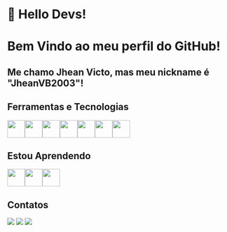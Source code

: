 # 👋 Hello Devs! 
# Bem Vindo ao meu perfil do GitHub!
## Me chamo Jhean Victo, mas meu nickname é "JheanVB2003"!
  ## Ferramentas e Tecnologias


<img src="https://devicon-website.vercel.app/api/git/original.svg" width="40" height="40"></img><img loading="lazy" src="https://devicon-website.vercel.app/api/github/original.svg" width="40" height="40"></img><img src="https://devicon-website.vercel.app/api/html5/original.svg" width="40" height="40"></img><img src="https://devicon-website.vercel.app/api/css3/original.svg" width="40" height="40"></img><img src="https://devicon-website.vercel.app/api/java/original-wordmark.svg" width="40" height="40"></img><img src="https://devicon-website.vercel.app/api/spring/original.svg" width="40" height="40"></img><img src="https://devicon-website.vercel.app/api/mysql/original-wordmark.svg"  width="40" height="40"></img>

<h2>Estou Aprendendo</h2>

<img src="https://devicon-website.vercel.app/api/php/original.svg" width="40" height="40"></img><img src="https://devicon-website.vercel.app/api/python/original.svg" width="40" height="40"></img><img src="https://devicon-website.vercel.app/api/javascript/original.svg" width="40" height="40"></img>

<h2>Contatos</h2>

<div>
<a href="https://instagram.com/jhean_victo" target="_blank"><img loading="lazy" src="https://img.shields.io/badge/-Instagram-%23E4405F?style=for-the-badge&logo=instagram&logoColor=white" target="_blank"></a>
<a href = "mailto: jheanbarbosa1233@gmail.com"><img loading="lazy" src="https://img.shields.io/badge/Gmail-D14836?style=for-the-badge&logo=gmail&logoColor=white" target="_blank"></a>
<a href="https://www.linkedin.com/in/jhean-barbosa" target="_blank"><img loading="lazy" src="https://img.shields.io/badge/-LinkedIn-%230077B5?style=for-the-badge&logo=linkedin&logoColor=white" target="_blank"></a>   
</div>















